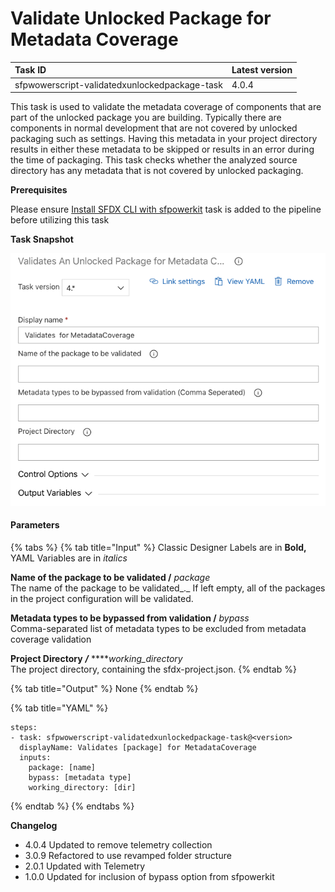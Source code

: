 # Validate Unlocked Package for Metadata Coverage

| Task ID | Latest version |
| :--- | :--- |
| sfpwowerscript-validatedxunlockedpackage-task | 4.0.4 |

This task is used to validate the metadata coverage of components that are part of the unlocked package you are building. Typically there are components in normal development that are not covered by unlocked packaging such as settings. Having this metadata in your project directory results in either these metadata to be skipped or results in an error during the time of packaging. This task checks whether the analyzed  source directory has any metadata that is not covered by unlocked packaging.

**Prerequisites**

Please ensure [Install SFDX CLI with sfpowerkit](../utility-tasks/install-sfdx-cli-with-sfpowerkit.md)  task is added to the pipeline before utilizing this task

**Task Snapshot**

![](../../../.gitbook/assets/screen-shot-2020-07-03-at-11.01.50-pm.png)

#### Parameters

{% tabs %}
{% tab title="Input" %}
Classic Designer Labels are in **Bold,**  YAML Variables are in _italics_

  
**Name of the package to be validated /** _package_  
The name of the package to be validated_._ If left empty, all of the packages in the project configuration will be validated.

**Metadata types to be bypassed from validation /** _bypass_  
Comma-separated list of metadata types to be excluded from metadata coverage validation

**Project Directory** _**/**_  ****_working\_directory_  
The project directory, containing the sfdx-project.json.
{% endtab %}

{% tab title="Output" %}
None
{% endtab %}

{% tab title="YAML" %}
```text
steps:
- task: sfpwowerscript-validatedxunlockedpackage-task@<version>
  displayName: Validates [package] for MetadataCoverage
  inputs:
    package: [name]
    bypass: [metadata type]
    working_directory: [dir]
```
{% endtab %}
{% endtabs %}

**Changelog**

* 4.0.4 Updated to remove telemetry collection
* 3.0.9 Refactored to use revamped folder structure
* 2.0.1 Updated with Telemetry
* 1.0.0 Updated for inclusion of bypass option from sfpowerkit

